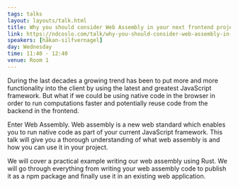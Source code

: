 ```yaml
---
tags: talks
layout: layouts/talk.html
title: Why you should consider Web Assembly in your next frontend project
link: https://ndcoslo.com/talk/why-you-should-consider-web-assembly-in-your-next-frontend-project/
speakers: [håkan-silfvernagel]
day: Wednesday
time: 11:40 - 12:40
venue: Room 1
---
```

During the last decades a growing trend has been to put more and more functionality into the client by using the latest and greatest JavaScript framework. But what if we could be using native code in the browser in order to run computations faster and potentially reuse code from the backend in the frontend.

Enter Web Assembly. Web assembly is a new web standard which enables you to run native code as part of your current JavaScript framework. This talk will give you a thorough understanding of what web assembly is and how you can use it in your project.

We will cover a practical example writing our web assembly using Rust. We will go through everything from writing your web assembly code to publish it as a npm package and finally use it in an existing web application.